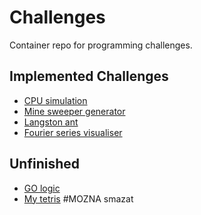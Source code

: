 # Challenges
Container repo for programming challenges.

## Implemented Challenges

- [CPU simulation](CPU-Simulation/)
- [Mine sweeper generator](Minesweeper/)
- [Langston ant](Langston-Ant/)
- [Fourier series visualiser]()

## Unfinished
- [GO logic](Game-of-Go-Logic/)
- [My tetris](My-Tetris/) #MOZNA smazat
